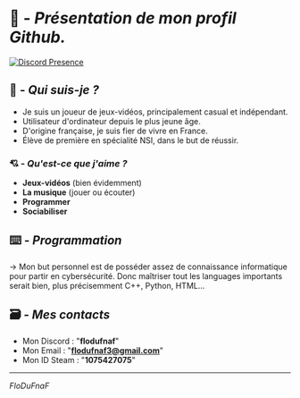 # 🥐 - ***Présentation de mon profil Github.***

[![Discord Presence](https://lanyard.cnrad.dev/api/967859821745430529)](https://discord.com/users/967859821745430529)

## 🧍 - ***Qui suis-je ?***

- Je suis un joueur de jeux-vidéos, principalement casual et indépendant.
- Utilisateur d'ordinateur depuis le plus jeune âge.
- D'origine française, je suis fier de vivre en France.
- Élève de première en spécialité NSI, dans le but de réussir.

### 💘 - ***Qu'est-ce que j'aime ?***

- **Jeux-vidéos** (bien évidemment)
- **La musique** (jouer ou écouter)
- **Programmer**
- **Sociabiliser**

## ⌨️ - ***Programmation***

-> Mon but personnel est de posséder assez de connaissance informatique pour partir en cybersécurité. Donc maîtriser tout les languages importants serait bien, plus précisemment C++, Python, HTML...

## 🗃️ - ***Mes contacts***

- Mon Discord : "**flodufnaf**"
- Mon Email : "**flodufnaf3@gmail.com**"
- Mon ID Steam : "**1075427075**"

---

*FloDuFnaF*
